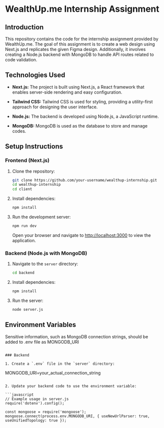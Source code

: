 # WealthUp.me Internship Assignment

## Introduction

This repository contains the code for the internship assignment provided by WealthUp.me. The goal of this assignment is to create a web design using Next.js and replicates the given Figma design. Additionally, it involves creating a Node.js backend with MongoDB to handle API routes related to code validation.

## Technologies Used

- **Next.js:** The project is built using Next.js, a React framework that enables server-side rendering and easy configuration.

- **Tailwind CSS:** Tailwind CSS is used for styling, providing a utility-first approach for designing the user interface.

- **Node.js:** The backend is developed using Node.js, a JavaScript runtime.

- **MongoDB:** MongoDB is used as the database to store and manage codes.

## Setup Instructions

### Frontend (Next.js)

1. Clone the repository:

   ```bash
   git clone https://github.com/your-username/wealthup-internship.git
   cd wealthup-internship
   cd client
   ```

2. Install dependencies:

   ```bash
   npm install
   ```

3. Run the development server:

   ```bash
   npm run dev
   ```

   Open your browser and navigate to [http://localhost:3000](http://localhost:3000) to view the application.

### Backend (Node.js with MongoDB)

1. Navigate to the `server` directory:

   ```bash
   cd backend
   ```

2. Install dependencies:

   ```bash
   npm install
   ```

3. Run the server:

   ```bash
   node server.js
   ```

## Environment Variables

Sensitive information, such as MongoDB connection strings, should be added to .env file as MONGODB_URI
   ```

### Backend

1. Create a `.env` file in the `server` directory:

   ```
   MONGODB_URI=your_actual_connection_string
   ```

2. Update your backend code to use the environment variable:

   ```javascript
   // Example usage in server.js
   require('dotenv').config();

   const mongoose = require('mongoose');
   mongoose.connect(process.env.MONGODB_URI, { useNewUrlParser: true, useUnifiedTopology: true });
   ```
